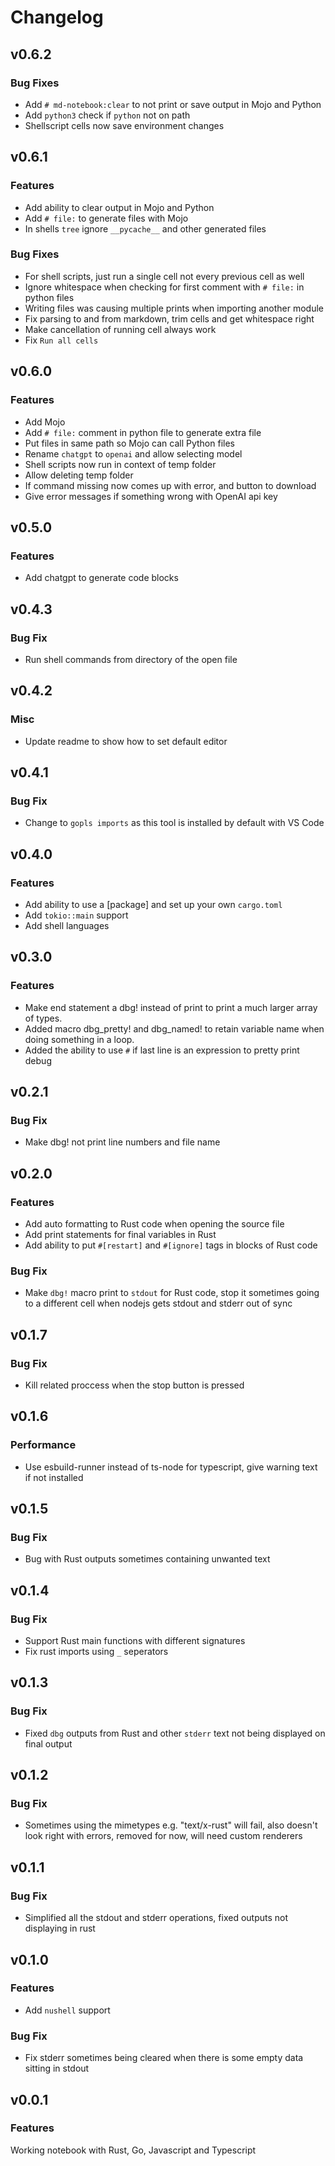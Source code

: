# Changelog

## v0.6.2

### Bug Fixes

- Add `# md-notebook:clear` to not print or save output in Mojo and Python
- Add `python3` check if `python` not on path
- Shellscript cells now save environment changes

## v0.6.1

### Features

- Add ability to clear output in Mojo and Python
- Add `# file:` to generate files with Mojo
- In shells `tree` ignore `__pycache__` and other generated files

### Bug Fixes

- For shell scripts, just run a single cell not every previous cell as well
- Ignore whitespace when checking for first comment with `# file:` in python files 
- Writing files was causing multiple prints when importing another module
- Fix parsing to and from markdown, trim cells and get whitespace right
- Make cancellation of running cell always work
- Fix `Run all cells`

## v0.6.0

### Features

- Add Mojo
- Add `# file:` comment in python file to generate extra file
- Put files in same path so Mojo can call Python files
- Rename `chatgpt` to `openai` and allow selecting model
- Shell scripts now run in context of temp folder
- Allow deleting temp folder
- If command missing now comes up with error, and button to download
- Give error messages if something wrong with OpenAI api key

## v0.5.0

### Features

- Add chatgpt to generate code blocks

## v0.4.3

### Bug Fix

- Run shell commands from directory of the open file

## v0.4.2

### Misc

- Update readme to show how to set default editor

## v0.4.1

### Bug Fix

- Change to `gopls imports` as this tool is installed by default with VS Code

## v0.4.0

### Features

- Add ability to use a [package] and set up your own `cargo.toml`
- Add `tokio::main` support
- Add shell languages

## v0.3.0

### Features

- Make end statement a dbg! instead of print to print a much larger array of types. 
- Added macro dbg_pretty! and dbg_named! to retain variable name when doing something in a loop.
- Added the ability to use `#` if last line is an expression to pretty print debug

## v0.2.1

### Bug Fix

- Make dbg! not print line numbers and file name

## v0.2.0

### Features

- Add auto formatting to Rust code when opening the source file
- Add print statements for final variables in Rust
- Add ability to put `#[restart]` and `#[ignore]` tags in blocks of Rust code

### Bug Fix

- Make `dbg!` macro print to `stdout` for Rust code, stop it sometimes going to a different cell when nodejs gets stdout and stderr out of sync

## v0.1.7

### Bug Fix

- Kill related proccess when the stop button is pressed

## v0.1.6

### Performance

- Use esbuild-runner instead of ts-node for typescript, give warning text if not installed

## v0.1.5

### Bug Fix

- Bug with Rust outputs sometimes containing unwanted text

## v0.1.4
### Bug Fix
- Support Rust main functions with different signatures
- Fix rust imports using `_` seperators

## v0.1.3

### Bug Fix

- Fixed `dbg` outputs from Rust and other `stderr` text not being displayed on final output

## v0.1.2

### Bug Fix

- Sometimes using the mimetypes e.g. "text/x-rust" will fail, also doesn't look right with errors, removed for now, will need custom renderers

## v0.1.1

### Bug Fix

- Simplified all the stdout and stderr operations, fixed outputs not displaying in rust

## v0.1.0

### Features

- Add `nushell` support

### Bug Fix

- Fix stderr sometimes being cleared when there is some empty data sitting in stdout

## v0.0.1

### Features

Working notebook with Rust, Go, Javascript and Typescript